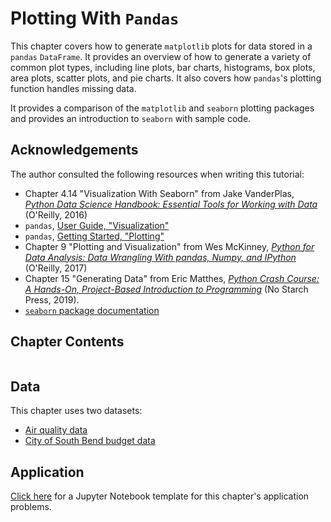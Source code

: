 # Plotting With `Pandas`

This chapter covers how to generate `matplotlib` plots for data stored in a `pandas` `DataFrame`. It provides an overview of how to generate a variety of common plot types, including line plots, bar charts, histograms, box plots, area plots, scatter plots, and pie charts. It also covers how `pandas`'s plotting function handles missing data. 

It provides a comparison of the `matplotlib` and `seaborn` plotting packages and provides an introduction to `seaborn` with sample code. 

## Acknowledgements

The author consulted the following resources when writing  this tutorial:
- Chapter 4.14 "Visualization With Seaborn" from Jake VanderPlas, [*Python Data Science Handbook: Essential Tools for Working with Data*](https://jakevdp.github.io/PythonDataScienceHandbook/04.14-visualization-with-seaborn.html ) (O'Reilly, 2016)
- `pandas`, [User Guide, "Visualization"](https://pandas.pydata.org/docs/user_guide/visualization.html)
- `pandas`, [Getting Started, "Plotting"](https://pandas.pydata.org/docs/getting_started/intro_tutorials/04_plotting.html)
- Chapter 9 "Plotting and Visualization" from Wes McKinney, [*Python for Data Analysis: Data Wrangling With pandas, Numpy, and IPython*](https://www.oreilly.com/library/view/python-for-data/9781491957653/) (O'Reilly, 2017)
- Chapter 15 "Generating Data" from Eric Matthes, [*Python Crash Course: A Hands-On, Project-Based Introduction to Programming*](https://ehmatthes.github.io/pcc/) (No Starch Press, 2019).
- [`seaborn` package documentation](https://seaborn.pydata.org/introduction.html)

## Chapter Contents

```{tableofcontents}
```

## Data 

This chapter uses two datasets:
- [Air quality data](https://raw.githubusercontent.com/kwaldenphd/more-with-matplotlib/main/data/air_quality_no2.csv)
- [City of South Bend budget data](https://data-southbend.opendata.arcgis.com/search?q=budget)

## Application

[Click here](https://colab.research.google.com/drive/1cOshaiEA5eHhJDOi22_x3GRHsxqC0L3_?usp=sharing) for a Jupyter Notebook template for this chapter's application problems.